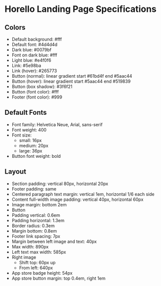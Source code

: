 # Horello Landing Page Specifications

## Colors

- Default background: #fff
- Default font: #4d4d4d
- Dark blue: #0079bf
- Font on dark blue: #fff
- Light blue: #e4f0f6
- Link: #5e98ba
- Link (hover): #265773
- Button (normal): linear gradient start #61bd4f end #5aac44
- Button (hover): linear gradient start #5aac44 end #519839
- Button (box shadow): #3f6f21
- Button (font color): #fff
- Footer (font color): #999

## Default Fonts

- Font family: Helvetica Neue, Arial, sans-serif
- Font weight: 400
- Font size:
  - small: 16px
  - medium: 20px
  - large: 36px
- Button font weight: bold

## Layout

- Section padding: vertical 80px, horizontal 20px
- Footer padding: same
- Centered paragraph text margin: vertical 1em, horizontal 1/6 each side
- Content full-width image padding: vertical 40px, horizontal 60px
- Image margin: bottom 2em
- Button
 - Padding vertical: 0.6em
 - Padding horizontal: 1.3em
 - Border radius: 0.3em
 - Margin bottom: 0.8em
- Footer link spacing: 7px
- Margin between left image and text: 40px
- Max width: 890px
- Left text max width: 585px
- Right image
  - Shift top: 60px up
  - From left: 640px
- App store badge height: 54px
- App store button margin: top 0.4em, right 1em
